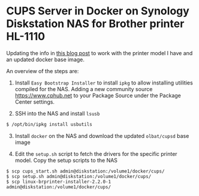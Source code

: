 # CUPS Server in Docker on Synology Diskstation NAS for Brother printer HL-1110

Updating the info in [this blog post](http://www.theghostbit.com/2016/10/setting-up-cups-server-with-docker-on.html) to work with the printer model I have and an updated docker base image.

An overview of the steps are:

1) Install `Easy Bootstrap Installer` to install `ipkg` to allow installing utilities compiled for the NAS. Adding a new community source https://www.cphub.net to your Package Source under the Package Center settings.

2) SSH into the NAS and install `lsusb`

```bash
$ /opt/bin/ipkg install usbutils
```

3) Install `docker` on the NAS and download the updated `olbat/cupsd` base image

4) Edit the `setup.sh` script to fetch the drivers for the specific printer model. Copy the setup scripts to the NAS

```console
$ scp cups_start.sh admin@diskstation:/volume1/docker/cups/
$ scp setup.sh admin@diskstation:/volume1/docker/cups/
$ scp linux-brprinter-installer-2.2.0-1 admin@diskstation:/volume1/docker/cups/
```
